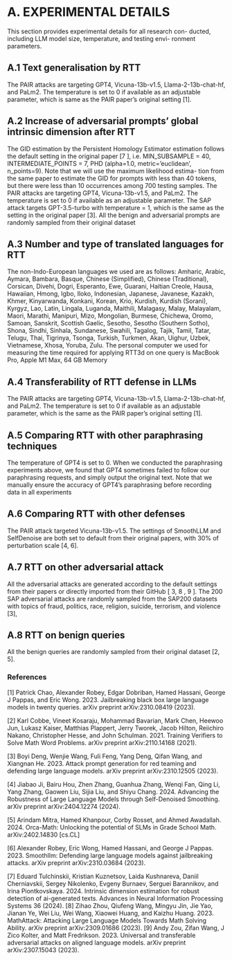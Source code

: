 # A. EXPERIMENTAL DETAILS

This section provides experimental details for all research con-
ducted, including LLM model size, temperature, and testing envi-
ronment parameters.

## A.1 Text generalisation by RTT
The PAIR attacks are targeting GPT4, Vicuna-13b-v1.5, Llama-2-13b-chat-hf, and PaLm2. The temperature is set to 0 if available as an
adjustable parameter, which is same as the PAIR paper’s original setting [1].

## A.2 Increase of adversarial prompts’ global intrinsic dimension after RTT
The GID estimation by the Persistent Homology Estimator estimation follows the default setting in the original paper [7 ], i.e. MIN_SUBSAMPLE
= 40, INTERMEDIATE_POINTS = 7, PHD (alpha=1.0, metric=’euclidean’, n_points=9). Note that we will use the maximum likelihood estima-
tion from the same paper to estimate the GID for prompts with less than 40 tokens, but there were less than 10 occurrences among 700
testing samples.
The PAIR attacks are targeting GPT4, Vicuna-13b-v1.5, and PaLm2. The temperature is set to 0 if available as an adjustable parameter. The
SAP attack targets GPT-3.5-turbo with temperature = 1, which is the same as the setting in the original paper [3].
All the benign and adversarial prompts are randomly sampled from their original dataset

## A.3 Number and type of translated languages for RTT
The non-Indo-European languages we used are as follows: Amharic, Arabic, Aymara, Bambara, Basque, Chinese (Simplified), Chinese
(Traditional), Corsican, Divehi, Dogri, Esperanto, Ewe, Guarani, Haitian Creole, Hausa, Hawaiian, Hmong, Igbo, Iloko, Indonesian, Japanese,
Javanese, Kazakh, Khmer, Kinyarwanda, Konkani, Korean, Krio, Kurdish, Kurdish (Sorani), Kyrgyz, Lao, Latin, Lingala, Luganda, Maithili,
Malagasy, Malay, Malayalam, Maori, Marathi, Manipuri, Mizo, Mongolian, Burmese, Chichewa, Oromo, Samoan, Sanskrit, Scottish Gaelic,
Sesotho, Sesotho (Southern Sotho), Shona, Sindhi, Sinhala, Sundanese, Swahili, Tagalog, Tajik, Tamil, Tatar, Telugu, Thai, Tigrinya, Tsonga,
Turkish, Turkmen, Akan, Uighur, Uzbek, Vietnamese, Xhosa, Yoruba, Zulu.
The personal computer we used for measuring the time required for applying RTT3d on one query is MacBook Pro, Apple M1 Max, 64 GB
Memory

## A.4 Transferability of RTT defense in LLMs
The PAIR attacks are targeting GPT4, Vicuna-13b-v1.5, Llama-2-13b-chat-hf, and PaLm2. The temperature is set to 0 if available as an
adjustable parameter, which is the same as the PAIR paper’s original setting [1].

## A.5 Comparing RTT with other paraphrasing techniques
The temperature of GPT4 is set to 0.
When we conducted the paraphrasing experiments above, we found that GPT4 sometimes failed to follow our paraphrasing requests, and
simply output the original text. Note that we manually ensure the accuracy of GPT4’s paraphrasing before recording data in all experiments

## A.6 Comparing RTT with other defenses
The PAIR attack targeted Vicuna-13b-v1.5. The settings of SmoothLLM and SelfDenoise are both set to default from their original papers,
with 30% of perturbation scale [4, 6].

## A.7 RTT on other adversarial attack
All the adversarial attacks are generated according to the default settings from their papers or directly imported from their GitHub [ 3, 8 , 9 ].
The 200 SAP adversarial attacks are randomly sampled from the SAP200 datasets with topics of fraud, politics, race, religion, suicide,
terrorism, and violence [3],

## A.8 RTT on benign queries
All the benign queries are randomly sampled from their original
dataset [2, 5].

### References

[1] Patrick Chao, Alexander Robey, Edgar Dobriban, Hamed Hassani, George J Pappas, and Eric Wong. 2023. Jailbreaking black box large language models in twenty queries. arXiv
preprint arXiv:2310.08419 (2023).

[2] Karl Cobbe, Vineet Kosaraju, Mohammad Bavarian, Mark Chen, Heewoo Jun, Lukasz Kaiser, Matthias Plappert, Jerry Tworek, Jacob Hilton, Reiichiro Nakano, Christopher
Hesse, and John Schulman. 2021. Training Verifiers to Solve Math Word Problems. arXiv preprint arXiv:2110.14168 (2021).

[3] Boyi Deng, Wenjie Wang, Fuli Feng, Yang Deng, Qifan Wang, and Xiangnan He. 2023. Attack prompt generation for red teaming and defending large language models. arXiv
preprint arXiv:2310.12505 (2023).

[4] Jiabao Ji, Bairu Hou, Zhen Zhang, Guanhua Zhang, Wenqi Fan, Qing Li, Yang Zhang, Gaowen Liu, Sijia Liu, and Shiyu Chang. 2024. Advancing the Robustness of Large
Language Models through Self-Denoised Smoothing. arXiv preprint arXiv:2404.12274 (2024).

[5] Arindam Mitra, Hamed Khanpour, Corby Rosset, and Ahmed Awadallah. 2024. Orca-Math: Unlocking the potential of SLMs in Grade School Math. arXiv:2402.14830 [cs.CL]

[6] Alexander Robey, Eric Wong, Hamed Hassani, and George J Pappas. 2023. Smoothllm: Defending large language models against jailbreaking attacks. arXiv preprint
arXiv:2310.03684 (2023).

[7] Eduard Tulchinskii, Kristian Kuznetsov, Laida Kushnareva, Daniil Cherniavskii, Sergey Nikolenko, Evgeny Burnaev, Serguei Barannikov, and Irina Piontkovskaya. 2024. Intrinsic
dimension estimation for robust detection of ai-generated texts. Advances in Neural Information Processing Systems 36 (2024).
[8] Zihao Zhou, Qiufeng Wang, Mingyu Jin, Jie Yao, Jianan Ye, Wei Liu, Wei Wang, Xiaowei Huang, and Kaizhu Huang. 2023. MathAttack: Attacking Large Language Models
Towards Math Solving Ability. arXiv preprint arXiv:2309.01686 (2023).
[9] Andy Zou, Zifan Wang, J Zico Kolter, and Matt Fredrikson. 2023. Universal and transferable adversarial attacks on aligned language models. arXiv preprint arXiv:2307.15043
(2023).
